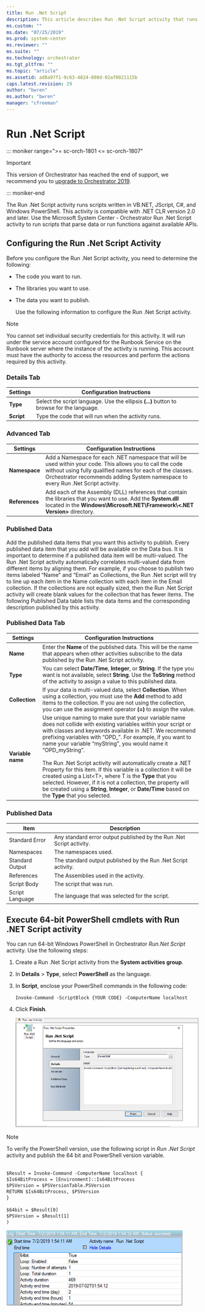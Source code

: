 ```yaml
---
title: Run .Net Script 
description: This article describes Run .Net Script activity that runs scripts written in VB.NET, JScript, C#, and Windows PowerShell.
ms.custom: ""
ms.date: "07/25/2019"
ms.prod: system-center
ms.reviewer: ""
ms.suite: ""
ms.technology: orchestrator
ms.tgt_pltfrm: ""
ms.topic: "article"
ms.assetid: ad8a97f1-9c63-4824-890d-02af0021115b
caps.latest.revision: 29
author: "bwren"
ms.author: "bwren"
manager: "cfreeman"
---
```

# Run .Net Script

::: moniker range=">= sc-orch-1801 <= sc-orch-1807"

> [!IMPORTANT]
>
> This version of Orchestrator has reached the end of support, we recommend you to [upgrade to Orchestrator 2019](https://docs.microsoft.com/system-center/orchestrator/).

::: moniker-end

The Run .Net Script activity runs scripts written in VB.NET, JScript, C#, and Windows PowerShell. This activity is compatible with .NET CLR version 2.0 and later. Use the Microsoft System Center - Orchestrator Run .Net Script activity to run scripts that parse data or run functions against available APIs.  

## Configuring the Run .Net Script Activity  
 Before you configure the Run .Net Script activity, you need to determine the following:  

- The code you want to run.  

- The libraries you want to use.  

- The data you want to publish.  

  Use the following information to configure the Run .Net Script activity.  

> [!NOTE]
>  You cannot set individual security credentials for this activity. It will run under the service account configured for the Runbook Service on the Runbook server where the instance of the activity is running. This account must have the authority to access the resources and perform the actions required by this activity.  

### Details Tab  

|Settings|Configuration Instructions|  
|--------------|--------------------------------|  
|**Type**|Select the script language. Use the ellipsis **(...)** button to browse for the language.|  
|**Script**|Type the code that will run when the activity runs.|  

### Advanced Tab  

|Settings|Configuration Instructions|  
|--------------|--------------------------------|  
|**Namespace**|Add a Namespace for each .NET namespace that will be used within your code. This allows you to call the code without using fully qualified names for each of the classes. Orchestrator recommends adding System namespace to every Run .Net Script activity.|  
|**References**|Add each of the Assembly (DLL) references that contain the libraries that you want to use. Add the **System.dll** located in the **Windows\Microsoft.NET\Framework\\<.NET Version>** directory.|  

###  <a name="BKMK_PublishedData"></a> Published Data  
 Add the published data items that you want this activity to publish. Every published data item that you add will be available on the Data bus. It is important to determine if a published data item will be multi-valued. The Run .Net Script activity automatically correlates multi-valued data from different items by aligning them. For example, if you choose to publish two items labeled “Name” and “Email” as Collections, the Run .Net script will try to line up each item in the Name collection with each item in the Email collection. If the collections are not equally sized, then the Run .Net Script activity will create blank values for the collection that has fewer items. The following Published Data table lists the data items and the corresponding description published by this activity.  

### Published Data Tab  

|Settings|Configuration Instructions|  
|--------------|--------------------------------|  
|**Name**|Enter the **Name** of the published data. This will be the name that appears when other activities subscribe to the data published by the Run .Net Script activity.|  
|**Type**|You can select **Date/Time**, **Integer**, or **String**. If the type you want is not available, select **String**. Use the **ToString** method of the activity to assign a value to this published data.|  
|**Collection**|If your data is multi-valued data, select **Collection**. When using a collection, you must use the **Add** method to add items to the collection. If you are not using the collection, you can use the assignment operator **(=)** to assign the value.|  
|**Variable name**|Use unique naming to make sure that your variable name does not collide with existing variables within your script or with classes and keywords available in .NET. We recommend prefixing variables with “OPD_”. For example, if you want to name your variable “myString”, you would name it “OPD_myString”.<br /><br /> The Run .Net Script activity will automatically create a .NET Property for this item. If this variable is a collection it will be created using a List\<T>, where T is the **Type** that you selected. However, if it is not a collection, the property will be created using a **String**, **Integer**, or **Date/Time** based on the **Type** that you selected.|  

### Published Data  

|Item|Description|  
|----------|-----------------|  
|Standard Error|Any standard error output published by the Run .Net Script activity.|  
|Namespaces|The namespaces used.|  
|Standard Output|The standard output published by the Run .Net Script activity.|  
|References|The Assemblies used in the activity.|  
|Script Body|The script that was run.|  
|Script Language|The language that was selected for the script.|

## Execute 64-bit PowerShell cmdlets with Run .NET Script activity

You can run 64-bit Windows PowerShell in Orchestrator *Run.Net Script* activity. Use the following steps:

1.	Create a Run .Net Script activity from the **System activities group**.
2.	In **Details** > **Type**, select  **PowerShell** as the language.
3.	In  **Script**, enclose your PowerShell commands in the following code:  

    ```
    Invoke-Command -ScriptBlock {YOUR CODE} -ComputerName localhost

    ```

4.	Click **Finish**.

    ![.Net Script Activity](../standard-activities/media/run-net-script-activity/run-net-script.png)

>[!NOTE]
>
>To verify the PowerShell version, use the following script in *Run .Net Script* activity and publish the 64 bit and PowerShell version variable.

```

$Result = Invoke-Command -ComputerName localhost {
$Is64BitProcess = [Environment]::Is64BitProcess
$PSVersion = $PSVersionTable.PSVersion
RETURN $Is64BitProcess, $PSVersion
}

$64bit = $Result[0]
$PSVersion = $Result[1]
)
```

![View .Net Script Activity](../standard-activities/media/run-net-script-activity/run-net-script-ps-version.png)
